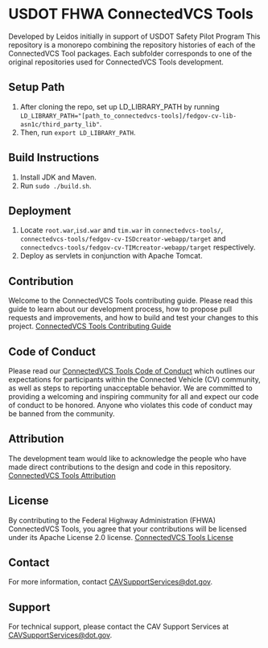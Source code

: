# USDOT FHWA ConnectedVCS Tools
Developed by Leidos initially in support of USDOT Safety Pilot Program
This repository is a monorepo combining the repository histories of each of the 
ConnectedVCS Tool packages. Each subfolder corresponds to one of the original 
repositories used for ConnectedVCS Tools development.

## Setup Path
1. After cloning the repo, set up LD_LIBRARY_PATH by running `LD_LIBRARY_PATH="[path_to_connectedvcs-tools]/fedgov-cv-lib-asn1c/third_party_lib"`.
2. Then, run `export LD_LIBRARY_PATH`.

## Build Instructions
1. Install JDK and Maven.
2. Run `sudo ./build.sh`.

## Deployment
1. Locate `root.war`,`isd.war` and `tim.war` in `connectedvcs-tools/`, `connectedvcs-tools/fedgov-cv-ISDcreator-webapp/target` and `connectedvcs-tools/fedgov-cv-TIMcreator-webapp/target` respectively.
2. Deploy as servlets in conjunction with Apache Tomcat.

## Contribution
Welcome to the ConnectedVCS Tools contributing guide. Please read this guide to learn about our development process, how to propose pull requests and improvements, and how to build and test your changes to this project. [ConnectedVCS Tools Contributing Guide](Contributing.md) 

## Code of Conduct 
Please read our [ConnectedVCS Tools Code of Conduct](Code_of_Conduct.md) which outlines our expectations for participants within the Connected Vehicle (CV) community, as well as steps to reporting unacceptable behavior. We are committed to providing a welcoming and inspiring community for all and expect our code of conduct to be honored. Anyone who violates this code of conduct may be banned from the community.

## Attribution
The development team would like to acknowledge the people who have made direct contributions to the design and code in this repository. [ConnectedVCS Tools Attribution](ATTRIBUTION.md) 

## License
By contributing to the Federal Highway Administration (FHWA) ConnectedVCS Tools, you agree that your contributions will be licensed under its Apache License 2.0 license. [ConnectedVCS Tools License](LICENSE) 

## Contact
For more information, contact CAVSupportServices@dot.gov.

## Support
For technical support, please contact the CAV Support Services at CAVSupportServices@dot.gov.


